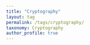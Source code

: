 ```yaml
---
title: "Cryptography"
layout: tag
permalink: /tags/cryptography/
taxonomy: Cryptography
author_profile: true
---
```

